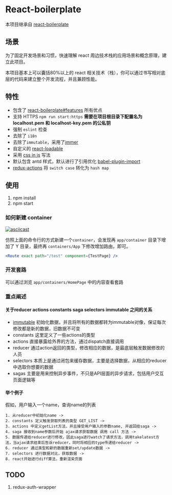 # React-boilerplate

本项目继承自 [react-boilerplate](https://github.com/react-boilerplate/react-boilerplate)

## 场景

为了固定开发场景和习惯，快速理解 react 周边技术栈的应用场景和概念原理，建立此项目。

本项目基本上可以囊括80%以上的 react 相关技术（栈），你可以通过书写相对底层的代码来建立整个开发流程，并且兼顾性能。

## 特性

- 包含了 [react-boilerplate#features](https://github.com/react-boilerplate/react-boilerplate#features) 所有优点
- 支持 HTTPS `npm run start:https` **需要在项目根目录下配置名为 localhost.pem 和 localhost-key.pem 的公私钥**
- 强制 `eslint` 检查
- 去除了 `i18n`
- 去除了`immutable`，采用了[immer](https://github.com/mweststrate/immer)
- 自定义的 [react-loadable](https://github.com/jamiebuilds/react-loadable)
- 采用 [css in js](https://github.com/styled-components/styled-components) 写法
- 默认包含 antd 样式，默认进行了引用优化 [babel-plugin-import](https://github.com/ant-design/babel-plugin-import)
- [redux-actions](https://github.com/redux-utilities/redux-actions) 将 `switch case` 转化为 `hash map`

## 使用

1. npm install
2. npm start

### 如何新建 container

[![asciicast](https://asciinema.org/a/194047.png)](https://asciinema.org/a/194047)

仿照上面的命令行的方式新建一个`container`，会发现再 `app/container` 目录下增加了 Y 目录，最终再 `containers/App` 下修改增加路由，即可。

```jsx
<Route exact path="/test" component={TestPage} />
```

### 开发套路

可以通过浏览 `app/containers/HomePage` 中的内容查看套路

### 重点阐述

#### 关于reducer actions constants saga selectors immutable 之间的关系

- [immutable](http://facebook.github.io/immutable-js) 初始化数据，并且将所有的数据都转为immutable对像，保证每次修改都是新的数据，旧数据不可变
- constants 这里定义了一些actions的类型
- actions 直接暴露给外界的方法，通过dispatch直接调用
- reducer 通过action返回的类型，修改相应的数据，是最底层触发数据修改的人员
- selectors 本质上是通过闭包来缓存数据，主要是选择数据，从相应的reducer中选取你想要的数据
- sagas 主要是用来控制异步事件，不只是API层面的异步请求，包括用户交互页面逻辑等

#### 举个例子

假如，用户输入一个name，查询name的列表

```
1. 从reducer中初始化name ->
2. constants 定义触发获取列表的类型 GET_LIST ->
3. actions 中定义getList方法，并且接受用户输入的参数name, 并返回给saga ->
4. saga 接收到name参数后开始 ajax请求获取数据 调用 call 方法 ->
5. 数据传递给reducer进行修改，因此saga进行watch了请求方法，调用takelatest方法，当ajax请求结束后告诉reducer，同时将相应的type传递给reducer ->
6. reducer 通过类型和新的数据重新set/update数据 ->
7. selectors 进行数据对比，获取数据 ->
8. react开始进行diff算法，重新渲染页面
```

## TODO

1. redux-auth-wrapper